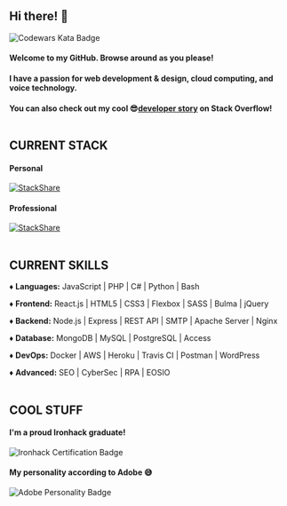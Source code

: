 ## Hi there! 👋
![Codewars Kata Badge](https://www.codewars.com/users/killSh0t_13/badges/small)

#### Welcome to my GitHub. Browse around as you please!
#### I have a passion for web development & design, cloud computing, and voice technology.
#### You can also check out my cool 😎[developer story](https://stackoverflow.com/story/killshot13) on Stack Overflow!<br></br>
## CURRENT STACK

#### Personal
[![StackShare](http://img.shields.io/badge/tech-stack-0690fa.svg?style=flat)](https://stackshare.io/killshot13/personal-stack) 

#### Professional
[![StackShare](http://img.shields.io/badge/tech-stack-0690fa.svg?style=flat)](https://stackshare.io/safe-this-home-llc/main-site-stack)<br></br>
## CURRENT SKILLS

♦ **Languages:** JavaScript | PHP | C# | Python | Bash

♦ **Frontend:** React.js | HTML5 | CSS3 | Flexbox | SASS | Bulma | jQuery

♦ **Backend:** Node.js | Express | REST API | SMTP | Apache Server | Nginx

♦ **Database:** MongoDB | MySQL | PostgreSQL | Access

♦ **DevOps:** Docker | AWS | Heroku | Travis CI | Postman | WordPress

♦ **Advanced:** SEO | CyberSec | RPA | EOSIO<br></br>
## COOL STUFF

#### I'm a proud Ironhack graduate!
![Ironhack Certification Badge](https://api.accredible.com/v1/frontend/credential_website_embed_image/badge/21766030)

#### My personality according to Adobe 😅
![Adobe Personality Badge](/friendly-superpower-xs.png)

